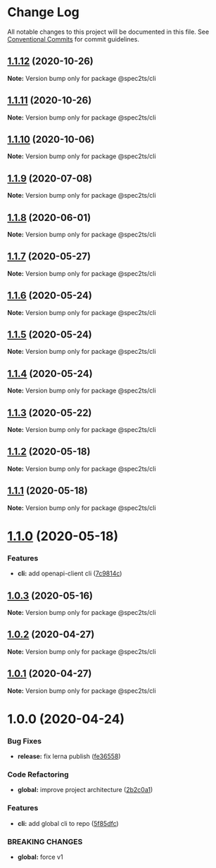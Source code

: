 # Change Log

All notable changes to this project will be documented in this file.
See [Conventional Commits](https://conventionalcommits.org) for commit guidelines.

## [1.1.12](https://github.com/touchifyapp/spec2ts/compare/@spec2ts/cli@1.1.11...@spec2ts/cli@1.1.12) (2020-10-26)

**Note:** Version bump only for package @spec2ts/cli





## [1.1.11](https://github.com/touchifyapp/spec2ts/compare/@spec2ts/cli@1.1.10...@spec2ts/cli@1.1.11) (2020-10-26)

**Note:** Version bump only for package @spec2ts/cli





## [1.1.10](https://github.com/touchifyapp/spec2ts/compare/@spec2ts/cli@1.1.9...@spec2ts/cli@1.1.10) (2020-10-06)

**Note:** Version bump only for package @spec2ts/cli





## [1.1.9](https://github.com/touchifyapp/spec2ts/compare/@spec2ts/cli@1.1.8...@spec2ts/cli@1.1.9) (2020-07-08)

**Note:** Version bump only for package @spec2ts/cli





## [1.1.8](https://github.com/touchifyapp/spec2ts/compare/@spec2ts/cli@1.1.7...@spec2ts/cli@1.1.8) (2020-06-01)

**Note:** Version bump only for package @spec2ts/cli





## [1.1.7](https://github.com/touchifyapp/spec2ts/compare/@spec2ts/cli@1.1.6...@spec2ts/cli@1.1.7) (2020-05-27)

**Note:** Version bump only for package @spec2ts/cli





## [1.1.6](https://github.com/touchifyapp/spec2ts/compare/@spec2ts/cli@1.1.5...@spec2ts/cli@1.1.6) (2020-05-24)

**Note:** Version bump only for package @spec2ts/cli





## [1.1.5](https://github.com/touchifyapp/spec2ts/compare/@spec2ts/cli@1.1.4...@spec2ts/cli@1.1.5) (2020-05-24)

**Note:** Version bump only for package @spec2ts/cli





## [1.1.4](https://github.com/touchifyapp/spec2ts/compare/@spec2ts/cli@1.1.3...@spec2ts/cli@1.1.4) (2020-05-24)

**Note:** Version bump only for package @spec2ts/cli





## [1.1.3](https://github.com/touchifyapp/spec2ts/compare/@spec2ts/cli@1.1.2...@spec2ts/cli@1.1.3) (2020-05-22)

**Note:** Version bump only for package @spec2ts/cli





## [1.1.2](https://github.com/touchifyapp/spec2ts/compare/@spec2ts/cli@1.1.1...@spec2ts/cli@1.1.2) (2020-05-18)

**Note:** Version bump only for package @spec2ts/cli





## [1.1.1](https://github.com/touchifyapp/spec2ts/compare/@spec2ts/cli@1.1.0...@spec2ts/cli@1.1.1) (2020-05-18)

**Note:** Version bump only for package @spec2ts/cli





# [1.1.0](https://github.com/touchifyapp/spec2ts/compare/@spec2ts/cli@1.0.3...@spec2ts/cli@1.1.0) (2020-05-18)


### Features

* **cli:** add openapi-client cli ([7c9814c](https://github.com/touchifyapp/spec2ts/commit/7c9814c9ce0be84c14b1c6c8d86834fea301d005))





## [1.0.3](https://github.com/touchifyapp/spec2ts/compare/@spec2ts/cli@1.0.2...@spec2ts/cli@1.0.3) (2020-05-16)

**Note:** Version bump only for package @spec2ts/cli





## [1.0.2](https://github.com/touchifyapp/spec2ts/compare/@spec2ts/cli@1.0.1...@spec2ts/cli@1.0.2) (2020-04-27)

**Note:** Version bump only for package @spec2ts/cli





## [1.0.1](https://github.com/touchifyapp/spec2ts/compare/@spec2ts/cli@1.0.0...@spec2ts/cli@1.0.1) (2020-04-27)

**Note:** Version bump only for package @spec2ts/cli





# 1.0.0 (2020-04-24)


### Bug Fixes

* **release:** fix lerna publish ([fe36558](https://github.com/touchifyapp/spec2ts/commit/fe36558a1a2742e2e3d99aa08061ab9be0cf03f2))


### Code Refactoring

* **global:** improve project architecture ([2b2c0a1](https://github.com/touchifyapp/spec2ts/commit/2b2c0a1d98b78457520fff2c116b7f8d0e5c5df5))


### Features

* **cli:** add global cli to repo ([5f85dfc](https://github.com/touchifyapp/spec2ts/commit/5f85dfc8762bc10b35411b7d629efa50b122bdb6))


### BREAKING CHANGES

* **global:** force v1
